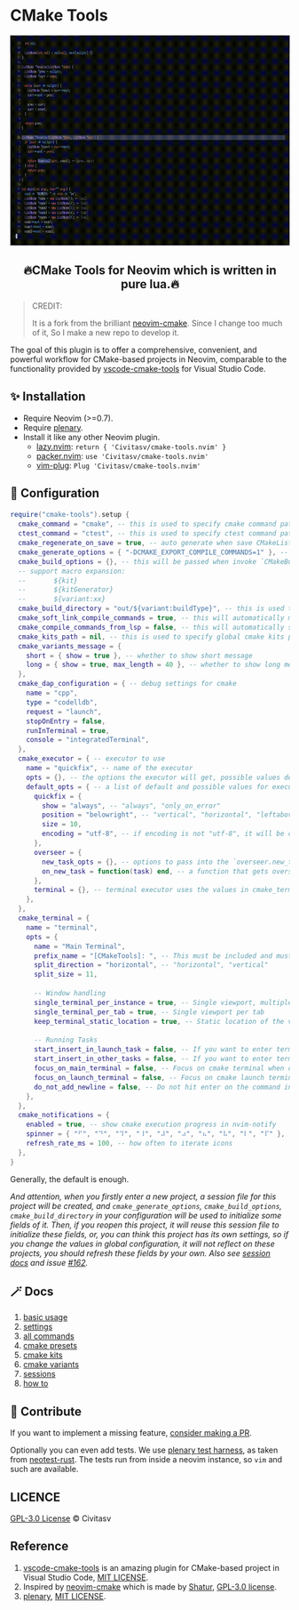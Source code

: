 # CMake Tools

<p align="center"><img src="./docs/images/demo.gif"/></p>

<h2 align="center">🔥CMake Tools for Neovim which is written in pure lua.🔥</h2>

> CREDIT:
>
> It is a fork from the brilliant [neovim-cmake](https://github.com/Shatur/neovim-cmake). Since I change too much of it, So I make a new repo to develop it.

The goal of this plugin is to offer a comprehensive, convenient, and powerful workflow for CMake-based projects in Neovim, comparable to the functionality provided by [vscode-cmake-tools](https://github.com/microsoft/vscode-cmake-tools) for Visual Studio Code.

## :sparkles: Installation

- Require Neovim (>=0.7).
- Require [plenary](https://github.com/nvim-lua/plenary.nvim).
- Install it like any other Neovim plugin.
  - [lazy.nvim](https://github.com/folke/lazy.nvim): `return { 'Civitasv/cmake-tools.nvim' }`
  - [packer.nvim](https://github.com/wbthomason/packer.nvim): `use 'Civitasv/cmake-tools.nvim'`
  - [vim-plug](https://github.com/junegunn/vim-plug): `Plug 'Civitasv/cmake-tools.nvim'`

## :balloon: Configuration

```lua
require("cmake-tools").setup {
  cmake_command = "cmake", -- this is used to specify cmake command path
  ctest_command = "ctest", -- this is used to specify ctest command path
  cmake_regenerate_on_save = true, -- auto generate when save CMakeLists.txt
  cmake_generate_options = { "-DCMAKE_EXPORT_COMPILE_COMMANDS=1" }, -- this will be passed when invoke `CMakeGenerate`
  cmake_build_options = {}, -- this will be passed when invoke `CMakeBuild`
  -- support macro expansion:
  --       ${kit}
  --       ${kitGenerator}
  --       ${variant:xx}
  cmake_build_directory = "out/${variant:buildType}", -- this is used to specify generate directory for cmake, allows macro expansion, relative to vim.loop.cwd()
  cmake_soft_link_compile_commands = true, -- this will automatically make a soft link from compile commands file to project root dir
  cmake_compile_commands_from_lsp = false, -- this will automatically set compile commands file location using lsp, to use it, please set `cmake_soft_link_compile_commands` to false
  cmake_kits_path = nil, -- this is used to specify global cmake kits path, see CMakeKits for detailed usage
  cmake_variants_message = {
    short = { show = true }, -- whether to show short message
    long = { show = true, max_length = 40 }, -- whether to show long message
  },
  cmake_dap_configuration = { -- debug settings for cmake
    name = "cpp",
    type = "codelldb",
    request = "launch",
    stopOnEntry = false,
    runInTerminal = true,
    console = "integratedTerminal",
  },
  cmake_executor = { -- executor to use
    name = "quickfix", -- name of the executor
    opts = {}, -- the options the executor will get, possible values depend on the executor type. See `default_opts` for possible values.
    default_opts = { -- a list of default and possible values for executors
      quickfix = {
        show = "always", -- "always", "only_on_error"
        position = "belowright", -- "vertical", "horizontal", "leftabove", "aboveleft", "rightbelow", "belowright", "topleft", "botright", use `:h vertical` for example to see help on them
        size = 10,
        encoding = "utf-8", -- if encoding is not "utf-8", it will be converted to "utf-8" using `vim.fn.iconv`
      },
      overseer = {
        new_task_opts = {}, -- options to pass into the `overseer.new_task` command
        on_new_task = function(task) end, -- a function that gets overseer.Task when it is created, before calling `task:start`
      },
      terminal = {}, -- terminal executor uses the values in cmake_terminal
    },
  },
  cmake_terminal = {
    name = "terminal",
    opts = {
      name = "Main Terminal",
      prefix_name = "[CMakeTools]: ", -- This must be included and must be unique, otherwise the terminals will not work. Do not use a simple spacebar " ", or any generic name
      split_direction = "horizontal", -- "horizontal", "vertical"
      split_size = 11,

      -- Window handling
      single_terminal_per_instance = true, -- Single viewport, multiple windows
      single_terminal_per_tab = true, -- Single viewport per tab
      keep_terminal_static_location = true, -- Static location of the viewport if avialable

      -- Running Tasks
      start_insert_in_launch_task = false, -- If you want to enter terminal with :startinsert upon using :CMakeRun
      start_insert_in_other_tasks = false, -- If you want to enter terminal with :startinsert upon launching all other cmake tasks in the terminal. Generally set as false
      focus_on_main_terminal = false, -- Focus on cmake terminal when cmake task is launched. Only used if executor is terminal.
      focus_on_launch_terminal = false, -- Focus on cmake launch terminal when executable target in launched.
      do_not_add_newline = false, -- Do not hit enter on the command inserted when using :CMakeRun, allowing a chance to review or modify the command before hitting enter.
    },
  },
  cmake_notifications = {
    enabled = true, -- show cmake execution progress in nvim-notify
    spinner = { "⠋", "⠙", "⠹", "⠸", "⠼", "⠴", "⠦", "⠧", "⠇", "⠏" }, -- icons used for progress display
    refresh_rate_ms = 100, -- how often to iterate icons
  },
}
```

Generally, the default is enough.

*And attention, when you firstly enter a new project, a session file for this project will be created, and `cmake_generate_options`, `cmake_build_options`, `cmake_build_directory` in your configuration will be used to initialize some fields of it. Then, if you reopen this project, it will reuse this session file to initialize these fields, or, you can think this project has its own settings, so if you change the values in global configuration, it will not reflect on these projects, you should refresh these fields by your own. Also see [session docs](./docs/sessions.md) and issue [#162](https://github.com/Civitasv/cmake-tools.nvim/issues/162).*

## :magic_wand: Docs

1. [basic usage](./docs/basic_usage.md)
2. [settings](./docs/settings.md)
3. [all commands](./docs/all_commands.md)
4. [cmake presets](./docs/cmake_presets.md)
5. [cmake kits](./docs/cmake_kits.md)
6. [cmake variants](./docs/cmake_variants.md)
7. [sessions](./docs/sessions.md)
8. [how to](./docs/howto.md)

## :muscle: Contribute

If you want to implement a missing feature, [consider making a PR](./docs/contribute.md).

Optionally you can even add tests. We use [plenary test harness](https://github.com/nvim-lua/plenary.nvim#plenarytest_harness), as taken from [neotest-rust](https://github.com/rouge8/neotest-rust).
The tests run from inside a neovim instance, so `vim` and such are available.

## LICENCE

[GPL-3.0 License](https://www.gnu.org/licenses/gpl-3.0.html) © Civitasv

## Reference

1. [vscode-cmake-tools](https://github.com/microsoft/vscode-cmake-tools) is an amazing plugin for CMake-based project in Visual Studio Code, [MIT LICENSE](https://github.com/microsoft/vscode-cmake-tools/blob/main/LICENSE.txt).
2. Inspired by [neovim-cmake](https://github.com/Shatur/neovim-cmake) which is made by [Shatur](https://github.com/Shatur), [GPL-3.0 license](https://github.com/Shatur/neovim-cmake/blob/master/COPYING).
3. [plenary](https://github.com/nvim-lua/plenary.nvim), [MIT LICENSE](https://github.com/nvim-lua/plenary.nvim/blob/master/LICENSE).
